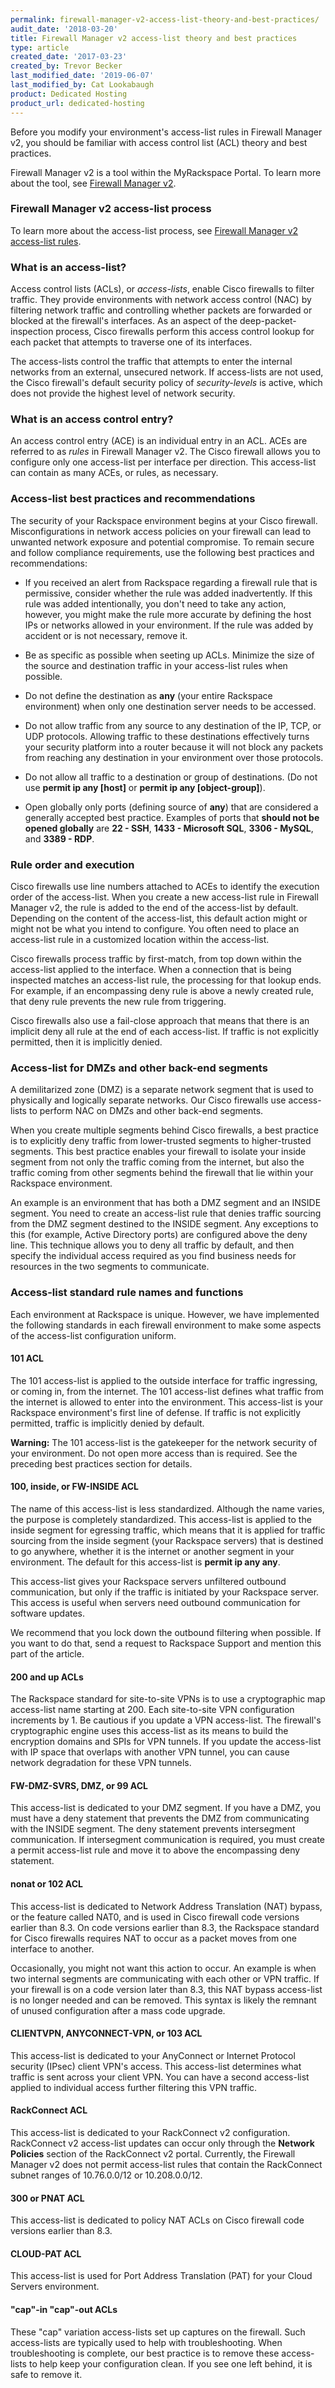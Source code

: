 ```yaml
---
permalink: firewall-manager-v2-access-list-theory-and-best-practices/
audit_date: '2018-03-20'
title: Firewall Manager v2 access-list theory and best practices
type: article
created_date: '2017-03-23'
created_by: Trevor Becker
last_modified_date: '2019-06-07'
last_modified_by: Cat Lookabaugh
product: Dedicated Hosting
product_url: dedicated-hosting
---
```


Before you modify your environment's access-list rules in Firewall Manager v2, you should be familiar with access control list (ACL) theory and best practices.

Firewall Manager v2 is a tool within the MyRackspace Portal. To learn more about the tool, see [Firewall Manager v2](/how-to/firewall-manager-v2).

### Firewall Manager v2 access-list process

To learn more about the access-list process, see [Firewall Manager v2 access-list rules](/how-to/firewall-manager-v2-access-list-rules).

### What is an access-list?

Access control lists (ACLs), or *access-lists*, enable Cisco firewalls to filter traffic. They provide environments with network access control (NAC) by filtering network traffic and controlling whether packets are forwarded or blocked at the firewall's interfaces. As an aspect of the deep-packet-inspection process, Cisco firewalls perform this access control lookup for each packet that attempts to traverse one of its interfaces.

The access-lists control the traffic that attempts to enter the internal networks from an external, unsecured network. If access-lists are not used, the Cisco firewall's default security policy of _security-levels_ is active, which does not provide the highest level of network security.

### What is an access control entry?

An access control entry (ACE) is an individual entry in an ACL. ACEs are referred to as _rules_ in Firewall Manager v2. The Cisco firewall allows you to configure only one access-list per interface per direction. This access-list can contain as many ACEs, or rules, as necessary.

### Access-list best practices and recommendations

The security of your Rackspace environment begins at your Cisco firewall. Misconfigurations in network access policies on your firewall can lead to unwanted network exposure and potential compromise. To remain secure and follow compliance requirements, use the following best practices and recommendations:

   - If you received an alert from Rackspace regarding a firewall rule that is permissive, consider whether the rule was added inadvertently. If this rule was added intentionally, you don't need to take any action, however, you might make the rule more accurate by defining the host IPs or networks allowed in your environment. If the rule was added by accident or is not necessary, remove it.

   - Be as specific as possible when seeting up ACLs. Minimize the size of the source and destination traffic in your access-list rules when possible.

   - Do not define the destination as **any** (your entire Rackspace environment) when only one destination server needs to be accessed.

   - Do not allow traffic from any source to any destination of the IP, TCP, or UDP protocols. Allowing traffic to these destinations effectively turns your security platform into a router because it will not block any packets from reaching any destination in your environment over those protocols.

   - Do not allow all traffic to a destination or group of destinations. (Do not use **permit ip any [host]** or **permit ip any [object-group]**).

   - Open globally only ports (defining source of **any**) that are considered a generally accepted best practice. Examples of ports that **should not be opened globally** are **22 - SSH**, **1433 - Microsoft SQL**, **3306 - MySQL**, and **3389 - RDP**.

### Rule order and execution

Cisco firewalls use line numbers attached to ACEs to identify the execution order of the access-list. When you create a new access-list rule in Firewall Manager v2, the rule is added to the end of the access-list by default. Depending on the content of the access-list, this default action might or might not be what you intend to configure. You often need to place an access-list rule in a customized location within the access-list.

Cisco firewalls process traffic by first-match, from top down within the access-list applied to the interface. When a connection that is being inspected matches an access-list rule, the processing for that lookup ends. For example, if an encompassing deny rule is above a newly created rule, that deny rule prevents the new rule from triggering.

Cisco firewalls also use a fail-close approach that means that there is an implicit deny all rule at the end of each access-list. If traffic is not explicitly permitted, then it is implicitly denied.

### Access-list for DMZs and other back-end segments

A demilitarized zone (DMZ) is a separate network segment that is used to physically and logically separate networks. Our Cisco firewalls use access-lists to perform NAC on DMZs and other back-end segments.

When you create multiple segments behind Cisco firewalls, a best practice is to explicitly deny traffic from lower-trusted segments to higher-trusted segments. This best practice enables your firewall to isolate your inside segment from not only the traffic coming from the internet, but also the traffic coming from other segments behind the firewall that lie within your Rackspace environment.

An example is an environment that has both a DMZ segment and an INSIDE segment. You need to create an access-list rule that denies traffic sourcing from the DMZ segment destined to the INSIDE segment. Any exceptions to this (for example, Active Directory ports) are configured above the deny line. This technique allows you to deny all traffic by default, and then specify the individual access required as you find business needs for resources in the two segments to communicate.

### Access-list standard rule names and functions

Each environment at Rackspace is unique. However, we have implemented the following standards in each firewall environment to make some aspects of the access-list configuration uniform.

#### 101 ACL

The 101 access-list is applied to the outside interface for traffic ingressing, or coming in, from the internet. The 101 access-list defines what traffic from the internet is allowed to enter into the environment. This access-list is your Rackspace environment's first line of defense. If traffic is not explicitly permitted, traffic is implicitly denied by default.

**Warning:** The 101 access-list is the gatekeeper for the network security of your environment. Do not open more access than is required. See the preceding best practices section for details.

#### 100, inside, or FW-INSIDE ACL

The name of this access-list is less standardized. Although the name varies, the purpose is completely standardized. This access-list is applied to the inside segment for egressing traffic, which means that it is applied for traffic sourcing from the inside segment (your Rackspace servers) that is destined to go anywhere, whether it is the internet or another segment in your environment. The default for this access-list is **permit ip any any**.

This access-list gives your Rackspace servers unfiltered outbound communication, but only if the traffic is initiated by your Rackspace server. This access is useful when servers need outbound communication for software updates.

We recommend that you lock down the outbound filtering when possible. If you want to do that, send a request to Rackspace Support and mention this part of the article.

#### 200 and up ACLs

The Rackspace standard for site-to-site VPNs is to use a cryptographic map access-list name starting at 200. Each site-to-site VPN configuration increments by 1. Be cautious if you update a VPN access-list. The firewall's cryptographic engine uses this access-list as its means to build the encryption domains and SPIs for VPN tunnels. If you update the access-list with IP space that overlaps with another VPN tunnel, you can cause network degradation for these VPN tunnels.

#### FW-DMZ-SVRS, DMZ, or 99 ACL

This access-list is dedicated to your DMZ segment. If you have a DMZ, you must have a deny statement that prevents the DMZ from communicating with the INSIDE segment. The deny statement prevents intersegment communication. If intersegment communication is required, you must create a permit access-list rule and move it to above the encompassing deny statement.

#### nonat or 102 ACL

This access-list is dedicated to Network Address Translation (NAT) bypass, or the feature called NAT0, and is used in Cisco firewall code versions earlier than 8.3. On code versions earlier than 8.3, the Rackspace standard for Cisco firewalls requires NAT to occur as a packet moves from one interface to another.

Occasionally, you might not want this action to occur. An example is when two internal segments are communicating with each other or VPN traffic. If your firewall is on a code version later than 8.3, this NAT bypass access-list is no longer needed and can be removed. This syntax is likely the remnant of unused configuration after a mass code upgrade.

#### CLIENTVPN, ANYCONNECT-VPN, or 103 ACL

This access-list is dedicated to your AnyConnect or Internet Protocol security (IPsec) client VPN's access. This access-list determines what traffic is sent across your client VPN. You can have a second access-list applied to individual access further filtering this VPN traffic.

#### RackConnect ACL

This access-list is dedicated to your RackConnect v2 configuration. RackConnect v2 access-list updates can occur only through the **Network Policies** section of the RackConnect v2 portal. Currently, the Firewall Manager v2 does not permit access-list rules that contain the RackConnect subnet ranges of 10.76.0.0/12 or 10.208.0.0/12.

#### 300 or PNAT ACL

This access-list is dedicated to policy NAT ACLs on Cisco firewall code versions earlier than 8.3.

#### CLOUD-PAT ACL

This access-list is used for Port Address Translation (PAT) for your Cloud Servers environment.

#### "cap"-in "cap"-out ACLs

These "cap" variation access-lists set up captures on the firewall. Such access-lists are typically used to help with troubleshooting. When troubleshooting is complete, our best practice is to remove these access-lists to help keep your configuration clean. If you see one left behind, it is safe to remove it.
